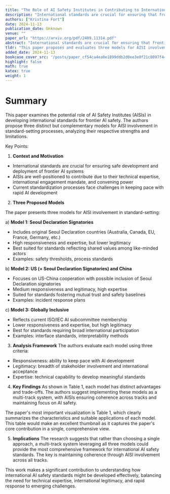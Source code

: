 ```yaml
---
title: "The Role of AI Safety Institutes in Contributing to International Standards for Frontier AI Safety"
description: "International standards are crucial for ensuring that frontier AI systems are developed and deployed safely around the world. Since the AI Safety Institutes (AISIs) possess in-house technical expertis"
authors: ["Kristina Fort"]
date: 2024-11-13
publication_date: Unknown
venue: ""
paper_url: "https://arxiv.org/pdf/2409.11314.pdf"
abstract: "International standards are crucial for ensuring that frontier AI systems are developed and deployed safely around the world. Since the AI Safety Institutes (AISIs) possess in-house technical expertise, mandate for international engagement, and convening power in the national AI ecosystem while being a government institution, we argue that they are particularly well-positioned to contribute to the international standard-setting processes for AI safety. In this paper, we propose and evaluate three models for AISI involvement: 1. Seoul Declaration Signatories, 2. US (and other Seoul Declaration Signatories) and China, and 3. Globally Inclusive. Leveraging their diverse strengths, these models are not mutually exclusive. Rather, they offer a multi-track system solution in which the central role of AISIs guarantees coherence among the different tracks and consistency in their AI safety focus."
tldr: "This paper proposes and evaluates three models for AISI involvement and offers a multi-track system solution in which the central role of AISIs guarantees coherence among the different tracks and consistency in their AI safety focus."
added_date: 2024-11-13
bookcase_cover_src: '/posts/paper_cf54ca4ea0e1899ddb2d0ee3e0f21c8097f44bbc/thumbnail.png'
highlight: false
math: true
katex: true
weight: 1
---
```


# Summary

This paper examines the potential role of AI Safety Institutes (AISIs) in developing international standards for frontier AI safety. The authors propose three distinct but complementary models for AISI involvement in standard-setting processes, analyzing their respective strengths and limitations.

Key Points:



1. **Context and Motivation**
- International standards are crucial for ensuring safe development and deployment of frontier AI systems
- AISIs are well-positioned to contribute due to their technical expertise, international engagement mandate, and convening power
- Current standardization processes face challenges in keeping pace with rapid AI development



2. **Three Proposed Models**

The paper presents three models for AISI involvement in standard-setting:

a) **Model 1: Seoul Declaration Signatories**
- Includes original Seoul Declaration countries (Australia, Canada, EU, France, Germany, etc.)
- High responsiveness and expertise, but lower legitimacy
- Best suited for standards reflecting shared values among like-minded actors
- Examples: safety thresholds, process standards

b) **Model 2: US (+ Seoul Declaration Signatories) and China**
- Focuses on US-China cooperation with possible inclusion of Seoul Declaration signatories
- Medium responsiveness and legitimacy, high expertise
- Suited for standards fostering mutual trust and safety baselines
- Examples: incident response plans

c) **Model 3: Globally Inclusive**
- Reflects current ISO/IEC AI subcommittee membership
- Lower responsiveness and expertise, but high legitimacy
- Best for standards requiring broad international participation
- Examples: interface standards, interpretability methods



3. **Analysis Framework**
The authors evaluate each model using three criteria:
- Responsiveness: ability to keep pace with AI development
- Legitimacy: breadth of stakeholder involvement and international acceptance
- Expertise: technical capability to develop meaningful standards



4. **Key Findings**
As shown in Table 1, each model has distinct advantages and trade-offs. The authors suggest implementing these models as a multi-track system, with AISIs ensuring coherence across tracks and maintaining focus on AI safety.

The paper's most important visualization is Table 1, which clearly summarizes the characteristics and suitable applications of each model. This table would make an excellent thumbnail as it captures the paper's core contribution in a single, comprehensive view.



5. **Implications**
The research suggests that rather than choosing a single approach, a multi-track system leveraging all three models could provide the most comprehensive framework for international AI safety standards. The key is maintaining coherence through AISI involvement across all tracks.

This work makes a significant contribution to understanding how international AI safety standards might be developed effectively, balancing the need for technical expertise, international legitimacy, and rapid response to emerging challenges.